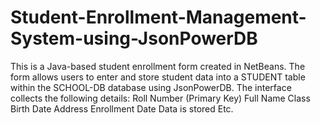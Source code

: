 # Student-Enrollment-Management-System-using-JsonPowerDB
This is a Java-based student enrollment form created in NetBeans. The form allows users to enter and store student data into a STUDENT table within the SCHOOL-DB database using JsonPowerDB. The interface collects the following details:  Roll Number (Primary Key)  Full Name  Class  Birth Date  Address  Enrollment Date  Data is stored Etc.
